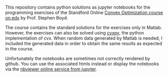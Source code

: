 This repository contains python solutions as jupyter notebooks for the programming exercises of the Standford Online [Convex Optimization course on edx](https://www.edx.org/course/convex-optimization) by Prof. Stephen Boyd.

The course contains the standard solutions for the exercises only in Matlab. However, the exercises can also be solved using [cvxpy](https://www.cvxpy.org/), the python implementation of cvx.
When random data generated by Matlab is needed, I included the generated data in order to obtain the same results as expected in the course.

Unfortunately the notebooks are sometimes not correctly rendered by github. You can use the associated htmls instead or display the notebooks via the [nbviewer online service from jupyter](https://nbviewer.jupyter.org/).
